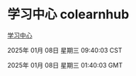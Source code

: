 # 学习中心 colearnhub
[学习中心](http://219.139.199.186:56308/colearnhub/)

2025年 01月 08日 星期三 09:40:03 CST

2025年 01月 08日 星期三 01:40:03 GMT
